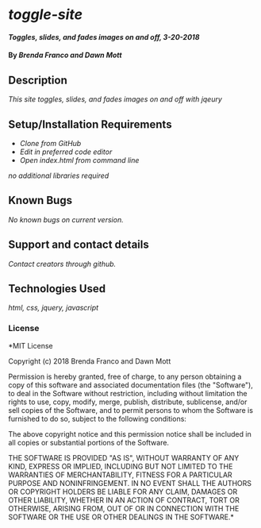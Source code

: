 # _toggle-site_

#### _Toggles, slides, and fades images on and off, 3-20-2018_

#### By _**Brenda Franco and Dawn Mott**_

## Description

_This site toggles, slides, and fades images on and off with jqeury_

## Setup/Installation Requirements

* _Clone from GitHub_
* _Edit in preferred code editor_
* _Open index.html from command line_


_no additional libraries required_

## Known Bugs

_No known bugs on current version._

## Support and contact details

_Contact creators through github._

## Technologies Used

_html, css, jquery, javascript_

### License

*MIT License

Copyright (c) 2018 Brenda Franco and Dawn Mott

Permission is hereby granted, free of charge, to any person obtaining a copy
of this software and associated documentation files (the "Software"), to deal
in the Software without restriction, including without limitation the rights
to use, copy, modify, merge, publish, distribute, sublicense, and/or sell
copies of the Software, and to permit persons to whom the Software is
furnished to do so, subject to the following conditions:

The above copyright notice and this permission notice shall be included in all
copies or substantial portions of the Software.

THE SOFTWARE IS PROVIDED "AS IS", WITHOUT WARRANTY OF ANY KIND, EXPRESS OR
IMPLIED, INCLUDING BUT NOT LIMITED TO THE WARRANTIES OF MERCHANTABILITY,
FITNESS FOR A PARTICULAR PURPOSE AND NONINFRINGEMENT. IN NO EVENT SHALL THE
AUTHORS OR COPYRIGHT HOLDERS BE LIABLE FOR ANY CLAIM, DAMAGES OR OTHER
LIABILITY, WHETHER IN AN ACTION OF CONTRACT, TORT OR OTHERWISE, ARISING FROM,
OUT OF OR IN CONNECTION WITH THE SOFTWARE OR THE USE OR OTHER DEALINGS IN THE
SOFTWARE.*

